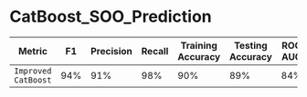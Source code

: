# CatBoost_SOO_Prediction


|       Metric      | F1 | Precision | Recall | Training Accuracy | Testing Accuracy | ROC AUC |
|-------------------|----|-----------|--------|-------------------|------------------|---------|
|`Improved CatBoost`|94% |91%|  98%  |        90%        |        89%       |    84%  |
